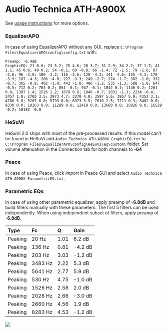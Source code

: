 # Audio Technica ATH-A900X
See [usage instructions](https://github.com/jaakkopasanen/AutoEq#usage) for more options.

### EqualizerAPO
In case of using EqualizerAPO without any GUI, replace `C:\Program Files\EqualizerAPO\config\config.txt`
with:
```
Preamp: -6.4dB
GraphicEQ: 21 0.0; 23 5.2; 25 4.6; 28 3.7; 31 2.9; 34 2.2; 37 1.7; 41 1.1; 45 0.6; 49 0.2; 54 -0.1; 60 -0.8; 66 -1.4; 72 -1.5; 79 -1.6; 87 -2.6; 96 -3.0; 106 -3.2; 116 -3.6; 128 -4.3; 141 -4.6; 155 -4.3; 170 -3.9; 187 -4.3; 206 -4.0; 227 -3.3; 249 -2.7; 274 -1.7; 302 -1.0; 332 -0.7; 365 -0.9; 402 -1.0; 442 -1.0; 486 -1.2; 535 -1.3; 588 -1.0; 647 -0.5; 712 0.2; 783 0.2; 861 -0.1; 947 -0.1; 1042 0.1; 1146 0.2; 1261 0.8; 1387 1.4; 1526 1.2; 1678 0.8; 1846 -0.7; 2031 -1.3; 2234 -0.4; 2457 1.8; 2703 3.5; 2973 4.7; 3270 4.8; 3597 5.6; 3957 5.9; 4353 3.1; 4788 5.8; 5267 6.0; 5793 6.0; 6373 5.5; 7010 2.5; 7711 0.3; 8482 0.0; 9330 0.0; 10263 0.0; 11289 0.0; 12418 0.0; 13660 0.0; 15026 0.0; 16529 -0.2; 18182 -0.0
```

### HeSuVi
HeSuVi 2.0 ships with most of the pre-processed results. If this model can't be found in HeSuVi add
`Audio Technica ATH-A900X GraphicEQ.txt` to `C:\Program Files\EqualizerAPO\config\HeSuVi\eq\custom\` folder.
Set volume attenuation in the Connection tab for both channels to **-64**

### Peace
In case of using Peace, click *Import* in Peace GUI and select `Audio Technica ATH-A900X ParametricEQ.txt`.

### Parametric EQs
In case of using other parametric equalizer, apply preamp of **-6.8dB** and build filters manually
with these parameters. The first 5 filters can be used independently.
When using independent subset of filters, apply preamp of **-6.8dB**.

| Type    | Fc      |    Q | Gain    |
|:--------|:--------|:-----|:--------|
| Peaking | 20 Hz   | 1.01 | 6.2 dB  |
| Peaking | 136 Hz  | 0.81 | -4.2 dB |
| Peaking | 203 Hz  | 3.03 | -1.2 dB |
| Peaking | 3483 Hz | 2.22 | 5.3 dB  |
| Peaking | 5641 Hz | 2.77 | 5.9 dB  |
| Peaking | 530 Hz  | 4.75 | -1.0 dB |
| Peaking | 1526 Hz | 2.58 | 2.0 dB  |
| Peaking | 2028 Hz | 2.66 | -3.0 dB |
| Peaking | 2660 Hz | 4.56 | 1.9 dB  |
| Peaking | 8283 Hz | 4.53 | -1.2 dB |

![](https://raw.githubusercontent.com/jaakkopasanen/AutoEq/master/results/innerfidelity/sbaf-serious/Audio%20Technica%20ATH-A900X/Audio%20Technica%20ATH-A900X.png)